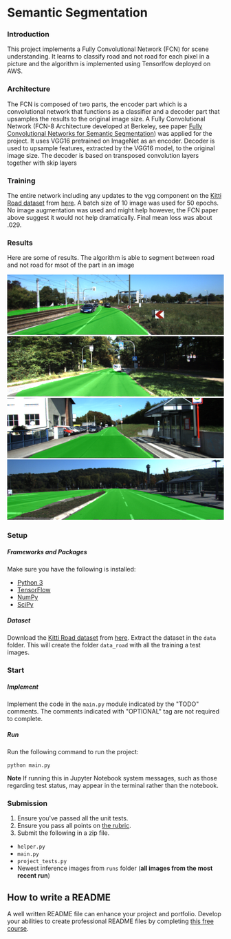 # Semantic Segmentation
### Introduction
This project implements a Fully Convolutional Network (FCN) for scene understanding. It learns to classify road and not road for each pixel in a picture and the algorithm is implemented using Tensorlfow deployed on AWS.

### Architecture

The FCN is composed of two parts, the encoder part which is a convolutional network that functions as a classifier and a decoder part that upsamples the results to the original image size. A Fully Convolutional Network (FCN-8 Architecture developed at Berkeley, see paper [Fully Convolutional Networks for Semantic Segmentation](https://people.eecs.berkeley.edu/~jonlong/long_shelhamer_fcn.pdf)) was applied for the project. It uses VGG16 pretrained on ImageNet as an encoder. Decoder is used to upsample features, extracted by the VGG16 model, to the original image size. The decoder is based on transposed convolution layers together with skip layers

### Training
The entire network including any updates to the vgg component on the [Kitti Road dataset](http://www.cvlibs.net/datasets/kitti/eval_road.php) from [here](http://www.cvlibs.net/download.php?file=data_road.zip). A batch size of 10 image was used for 50 epochs. No image augmentation was used and might help however, the FCN paper above suggest it would not help dramatically. Final mean loss was about .029.


### Results
Here are some of results. The algorithm is able to segment between road and not road for msot of the part in an image

![](images/um_000003.png)
![](images/um_000008.png)
![](images/um_000013.png)
![](images/umm_000084.png)

### Setup
##### Frameworks and Packages
Make sure you have the following is installed:
 - [Python 3](https://www.python.org/)
 - [TensorFlow](https://www.tensorflow.org/)
 - [NumPy](http://www.numpy.org/)
 - [SciPy](https://www.scipy.org/)
##### Dataset
Download the [Kitti Road dataset](http://www.cvlibs.net/datasets/kitti/eval_road.php) from [here](http://www.cvlibs.net/download.php?file=data_road.zip).  Extract the dataset in the `data` folder.  This will create the folder `data_road` with all the training a test images.

### Start
##### Implement
Implement the code in the `main.py` module indicated by the "TODO" comments.
The comments indicated with "OPTIONAL" tag are not required to complete.
##### Run
Run the following command to run the project:
```
python main.py
```
**Note** If running this in Jupyter Notebook system messages, such as those regarding test status, may appear in the terminal rather than the notebook.

### Submission
1. Ensure you've passed all the unit tests.
2. Ensure you pass all points on [the rubric](https://review.udacity.com/#!/rubrics/989/view).
3. Submit the following in a zip file.
 - `helper.py`
 - `main.py`
 - `project_tests.py`
 - Newest inference images from `runs` folder  (**all images from the most recent run**)
 
 ## How to write a README
A well written README file can enhance your project and portfolio.  Develop your abilities to create professional README files by completing [this free course](https://www.udacity.com/course/writing-readmes--ud777).
